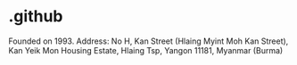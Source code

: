 # .github
Founded on 1993. Address: No H, Kan Street (Hlaing Myint Moh Kan Street), Kan Yeik Mon Housing Estate, Hlaing Tsp, Yangon 11181, Myanmar (Burma)
